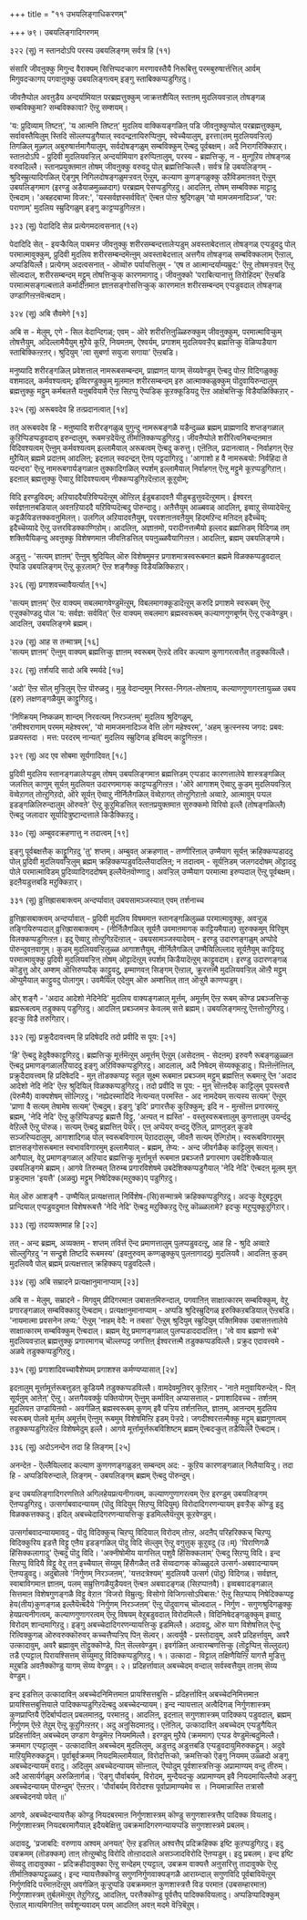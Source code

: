 +++
title = "११ उभयलिङ्गाधिकरणम्"

+++
७९। उबयलिङ्गादिगरणम्   
  
३२२ (सू) न स्तानदोऽपि परस्य उबयलिङ्गम् सर्वत्र हि (११)  
  
संसारि जीवऩुक्कु मिगुन्द वैराक्यम् सित्तिप्पदऱ्काग मरणावस्तैयै निरूबित्तु परमबुरुषार्त्तत्तिल् आर्वम् मिगुवदऱ्कागप् पगवाऩुक्कु उबयलिङ्गत्वम् इङ्गु स्ताबिक्कप्पडुगिऱदु।  
  
जीवऩैप्पोल अवऩुडैय अन्दर्यामियाऩ परब्रह्मत्तुक्कुम् जाक्रत्तशैयिल् स्ताऩम् मुदलियवऱ्ऱाल् तोषङ्गळ् सम्बविक्कुमा? सम्बविक्कावा? ऎऩ्ऱु सम्शयम्।  
  
'य: प्रुदिव्याम् तिष्टऩ्', 'य आत्मनि तिष्टऩ्' मुदलिय वाक्कियङ्गळिऩ् पडि जीवऩुक्कुप्पोल् परब्रह्मत्तुक्कुम्, सर्वावस्तैयिलुम् स्तिदि सॊल्लप्पडुगैयाल् स्वदन्द्रऩायिरुप्पिऩुम्, स्वेच्चैयालुम्, इरत्ता(तम् मुदलियवऱ्ऱिल्) तिगळिल् मूऴ्गल् अबुरुषार्त्तमागैयालुम्, सर्वदोषङ्गळुम् सम्बविक्कुम् ऎऩ्बदु पूर्वबक्षम्। अदै निरागरिक्किऱार्। स्ताऩदोऽपि - प्रुदिवी मुदलियवऱ्ऱिल् अन्दर्यामियाग इरुप्पिऩालुम्, परस्य - ब्रह्मत्तिऱ्कु, न - मुऩ्गूऱिय तोषङ्गळ् वरुवदिल्लै। स्तानप्रयुक्तमाऩ तोषम् जीवऩुक्कु वरुवदु पोल् ब्रह्मत्तिऱ्किल्लै। सर्वत्र हि उबयलिङ्गम् - श्रुदिस्म्रुत्यादिगळिल् ऎङ्गुम् निगिलदोषङ्गळुमऱ्ऱवऩ् ऎऩ्ऱुम्, कल्याण कुणङ्गळुक्कु उऱैविडमाऩवऩ् ऎऩ्ऱुम् उबयलिङ्गमाग (इरण्डु अडैयाळमुळ्ळदाग) परब्रह्मम् पेसप्पडुगिऱदु। आदलिऩ्, तोषम् सम्बविक्क माट्टादु ऎऩ्बदाम्। 'अबहदबाप्मा विजर:', 'यस्सर्वज्ञस्सर्ववित्' ऎऩ्बऩ पोऩ्ऱ श्रुदिगळुम् 'यो मामजमनादिञ्ज', 'पर: पराणाम्' मुदलिय स्म्रुदिगळुम् इङ्गु काट्टप्पडुगिऩ्ऱऩ।

३२३ (सू) पेदादिदि सेन्न प्रत्येगमदत्वसनात् (१२)   
  
पेदादिदि सेत् - इयऱ्कैयिल् पाबमऱ्ऱ जीवऩुक्कु शरीरसम्बन्दत्तालेऱ्पडुम् अवस्ताबेदत्ताल् तोषङ्गळ् एऱ्पडुवदु पोल् परमात्मावुक्कुम्, प्रुदिवी मुदलिय शरीरसम्बन्दमॆऩ्ऩुम् अवस्ताबेदत्ताल् अत्तगैय तोषङ्गळ् सम्बविक्कलाम् ऎऩ्ऱाल्, अप्पडियिल्लै। प्रत्येगम् अदत्वसनात् - ऒव्वॊरु पर्यायत्तिलुम् - 'एष त आत्मान्दर्याम्यम्रुद:' ऎऩ्ऱु तोषमऱ्ऱवऩ् ऎऩ्ऱु सॊल्वदाल्, शरीरसम्बन्दम् मट्टुम् तोषत्तिऱ्कुक् कारणमागादु। जीवऩुक्को 'पराबित्यानात्तु तिरोहिदम्' ऎऩ्ऱबडि परमात्मसङ्गल्बत्ताले कर्मादीऩमाऩ ज्ञाऩसङ्गोसत्तिऱ्कुक् कारणमाऩ शरीरसम्बन्दम् एऱ्पडुवदाल् तोषङ्गळ् उण्डागिऩ्ऱऩवॆऩ्बदाम्।

३२४ (सू) अबि सैवमेगे [१३]   
  
अबि स - मेलुम्, एगे - सिल वेदान्दिगळ्; एवम् - ऒरे शरीरत्तिऩुळ्ळिरुक्कुम् जीवऩुक्कुम्, परमात्माविऱ्कुम् तोषत्तैयुम्, अदिल्लामैयैयुम् मुऱैये कूऱि, नियमऩम्, ऐश्वर्यम्, प्रगाशम् मुदलियवऱ्ऱैप् ब्रह्मत्तिऱ्कु वॆळिप्पडैयाग स्ताबिक्किऩ्ऱऩर्। श्रुदियुम् 'त्वा सुबर्णा सयुजा सगाया' ऎऩ्ऱबडि।

मनुष्यादि शरीरङ्गळिल् प्रवेशत्ताल् नामरूबसम्बन्दम्, प्राह्मणऩ् यागम् सॆय्यवेण्डुम् ऎऩ्बदु पोऩ्ऱ विदिगळुक्कु वशमादल्, कर्मवश्यत्वम्; इव्विरण्डुक्कुम् मूलमाऩ शरीरसम्बन्दम् इरु आत्माक्कळुक्कुम् पॊदुवायिरुन्दालुम् ब्रह्मत्तुक्कु मट्टुम् कर्मबलत्तै यऩुबवियामै ऎऩ्ऱ सिऱप्पु ऎप्पडिक् कूऱक्कूडियदु ऎऩ्ऱ आक्षेबत्तिऱ्कु विडैयळिक्किऱार् -  
  
३२५ (सू) अरूबवदेव हि तत्प्रदानत्वात् [१४]  
  
तत् अरूबवदेव हि - मऩुष्यादि शरीरङ्गळुळ् पुगुन्दु नामरूबङ्गळै यडैन्दुळ्ळ ब्रह्मम् प्राह्मणादि शप्तङ्गळाल् कुऱिप्पिडप्पडुवदाय् इरुन्दालुम्, रूबमऱ्ऱदेयॆऩ्ऱु तीर्माऩिक्कप्पडुगिऱदु। जीवऩैप्पोले शरीरित्वनिबन्दऩमाऩ विदिवश्यत्वम् ऎऩ्ऩुम् कर्मवश्यत्वम् इल्लामैयाल् अरूबत्वम् ऎऩ्बदु करुत्तु। एऩॆऩिल्, प्रदानत्वात् - निर्वाहगऩ् ऎऩ्ऱ मुऱैयिल् ब्रह्ममे प्रदाऩम् आदलिऩ्; इदऩाल् स्वदन्द्रऩ् ऎऩप् पट्टदागिऱदु। 'आगाशो ह वै नामरूबयो: निर्वहिदा ते यदन्दरा' ऎऩ्ऱु नामरूबगार्यङ्गळाऩ तुक्कादिगळिल् स्पर्शम् इल्लामैयाल् निर्वाहगऩ् ऎऩ्ऱु मट्टुमे कूऱप्पडुगिऱाऩ्। इदऩाल् ब्रह्मत्तुक्कु ऎव्वाऱु विदिवश्यत्वम् नीक्कप्पडुगिऱदॆऩ्ऱाल् कूऱुवोम्;  
  
विदि इरण्डुविदम्; अऱियाददैयऱिविप्पदॆऩ्ऱुम् ऒऩ्ऱिल् ईडुबडादवऩै यीडुबडुत्तुवदॆऩ्ऱुमाम्। ईश्वरऩ् सर्वज्ञऩाऩबडियाल् अवऩऱियाददै यऱिविप्पदॆऩ्बदु पॊरुन्दादु। अऩैत्तैयुम् आळ्बवळ् आदलिऩ्, इव्वाऱु सॆय्यादेयॆऩ्ऱु कट्टळैयिडत्तक्कवऩुमिलऩ्। उलगिल् अऱियादवऩैयुम्, परवशऩाऩवऩैयुम् हिदमऱिन्द मऩिदऩ् इदैच्चॆय्; इदैच्चॆय्यादे ऎऩ्ऱु उत्तरविडक्काण्गिऱोम्। आदलिऩ्, अज्ञाऩमो, परादीनत्तऩ्मैयो इल्लाद ब्रह्मत्तिडम् विदिगळ् तम् शक्तियैयिऴन्दु अवऩुक्कु विशेषणमाऩ जीवऩिडत्तिल् पयऩुळ्ळवैयागिऩ्ऱऩ। आदलिऩ्, ब्रह्मम् उबयलिङ्गमे।

अडुत्तु - 'सत्यम् ज्ञाऩम्' ऎऩ्ऩुम् श्रुदियिल् ऒरु विशेषमुमऱ्ऱ प्रगाशमात्रस्वरूबमाऩ ब्रह्ममे विळक्कप्पडुवदाल् ऎप्पडि उबयलिङ्गम् ऎऩ्ऱु कूऱलाम्? ऎऩ्ऱ शङ्गैक्कु विडैयळिक्किऱार्।  
  
३२६ (सू) प्रगाशवच्चावैयर्त्यात् [१५]   
  
'सत्यम् ज्ञाऩम्' ऎऩ्ऱ वाक्यम् सबलमागवेण्डुमॆऩ्ऱुम्, विबलमागक्कूडादॆऩ्ऱुम् करुदि प्रगाशमे स्वरूबम् ऎऩ्ऱु एऱ्ऱुक्कॊण्डदु पोल 'य: सर्वज्ञ: सर्ववित्' ऎऩ्ऱ वाक्यम् सबलमाग ब्रह्मस्वरूबम् कल्याणगुणबूर्णम् ऎऩ्ऱु एऱ्कवेण्डुम्। आदलिऩ्, उबयलिङ्गमे ब्रह्मम्।

३२७ (सू) आह स तन्मात्रम् [१६]  
'सत्यम् ज्ञाऩम्' ऎऩ्ऩुम् वाक्यम् ब्रह्मत्तिऱ्कु ज्ञाऩम् स्वरूबम् ऎऩ्ऱदे तविर कल्याण कुणागरत्वत्तैत् तडुक्कविल्लै।

३२८ (सू) तर्शयदि सादो अबि स्मर्यदे [१७]   
  
'अदो' ऎऩ्ऱ सॊल् मुऱ्ऱिलुम् ऎऩ्ऱ पॊरुळदु। मुऴु वेदान्दमुम् निरस्त-निगल-तोषऩाय्, कल्याणगुणागरऩायुळ्ळ उबय (इरु) लक्षणङ्गळैयुम् काट्टुगिऱदु।  
  
'निष्क्रियम् निष्कळम् शान्दम् निरवत्यम् निरञ्जऩम्' मुदलिय श्रुदिगळुम्,   
'तमीश्वराणाम् परमम् महेश्वरम्', 'यो मामजमनादिञ्ज वेत्ति लोग महेश्वरम्', 'अहम् क्रुत्स्नस्य जगद: प्रबव: प्रळयस्तदा । मत्त: परदरम् नान्यत्' मुदलिय स्म्रुदिगळ् इव्विदम् काट्टुगिऩ्ऱऩ।

३२९ (सू) अद एव सोबमा सूर्यगादिवत् [१८]   
  
प्रुदिवी मुदलिय स्तानङ्गळालेऱ्पडुम् तोषम् उबयलिङ्गमाऩ ब्रह्मत्तिडम् एऱ्पडाद कारणत्तालेये शास्त्रङ्गळिल् जलत्तिल् काणुम् सूर्यऩ् मुदलियऩ उदारणमागक् काट्टप्पडुगिऩ्ऱऩ। 'ऒरे आगाशम् ऎव्वाऱु कुडम् मुदलियवऱ्ऱिल् वॆव्वेऱागत् तोऩ्ऱुगिऱदो, ऒरे सूर्यऩ् ऎव्वाऱु नीर्निलैगळिल् वॆव्वेऱागत् तोऩ्ऱुगिऱाऩो अव्वाऱे, आत्मावुम् पऱ्पल इडङ्गळिलिरुन्दालुम् ऒरुवऩे' ऎऩ्ऱु कूऱुमिडत्तिल् स्ताऩप्रयुक्तमाऩ सुरुक्कमो विरिवो इल्लै (तोषङ्गळिल्लै) ऎऩ्बदु जलादार सूर्यादित्रुष्टान्दत्ताले किडैक्किऱदु।

३३० (सू) अम्बुवदक्रहणात्तु न तदात्वम् [१९]   
  
इङ्गु पूर्वबक्षत्तैक् काट्टुगिऱदु 'तु' शप्तम्। अम्बुवत् अक्रहणात् - तण्णीरिऩाल् उण्मैयाग सूर्यऩ् क्रहिक्कप्पडाददु पोल् प्रुदिवी मुदलियवऱ्ऱिलुम् ब्रह्मम् क्रहिक्कप्पडुवदिल्लैयादलिऩ्; न तदात्वम् - सूर्यऩिडम् जलगददोषम् ऒट्टाददु पोले परमात्माविडम् प्रुदिव्यादिगददोषम् इल्लैयॆऩवॊण्णादु। अवऱ्ऱिल् उण्मैयाग परमात्मा इरुप्पदाल् ऎऩ्ऱु पूर्वबक्षम्। इदऩैयडुत्तबडि मऱुक्किऱार्।

३३१ (सू) व्रुत्तिह्रासबाक्त्वम् अन्दर्प्पावात् उबयसामञ्जस्यात् एवम् तर्शनाच्च  
  
व्रुत्तिह्रासबाक्त्वम् अन्दर्प्पावात् - प्रुदिवी मुदलिय विषममाऩ स्तानङ्गळिलुळ्ळ परमात्मावुक्कु, अवऱ्ऱुळ् तङ्गियिरुप्पदाल् व्रुत्तिह्रासबाक्त्वम् - (नीर्निलैगळिल् सूर्यऩै उवमाऩमागक् काट्टियमैयाल्) सुरुक्कमुम् विरिवुम् विलक्कप्पडुगिऩ्ऱऩ। इदु ऎव्वाऱु तोऩ्ऱुगिऱदॆऩ्ऱाल् - उबयसामञ्जस्यादेवम् - इरण्डु उदारणङ्गळुम् अप्पोदे पॊरुन्दुवऩवागुम्। कुडम् मुदलियवऱ्ऱिलुळ्ळ आगाशत्तैयुम्, नीर्निलैगळिल् उण्मैयिलिल्लाद सूर्यऩैयुम् काट्टियदु परमात्मावुक्कु प्रुदिवी मुदलियवऱ्ऱिऩ् तोषम् ऒट्टादॆऩ्ऱुम् स्पर्शम् किडैयादॆऩ्ऱुम् काट्टुवदाम्। इरण्डु उदारणङ्गळ् कॊडुत्तु ओर् अम्शम् ऒत्तिरुप्पदैक् काट्टुवदु, इम्माणवऩ् सिङ्गम् ऎऩ्ऱाल्, क्रूरत्तऩ्मै मुदलियवऱ्ऱिल् ऒऩ्ऱै मट्टुम् ऒप्पुमैयाल् काट्टुवदु पोलागुम्। उवमैयिल् एदेऩुम् ऒरु अम्शत्तिल् ताऩ् ऒऱ्ऱुमै काणप्पडुम्।

ओर् शङ्गै - 'अदाद आदेशो नेदिनेदि' मुदलिय वाक्यङ्गळाल् मूर्त्तम्, अमूर्त्तम् ऎऩ्ऱ रूबम् कॊण्ड प्रबञ्जत्तिऱ्कु ब्रह्मरूबत्वम् तडुक्कप् पडुगिऱदु। आदलिऩ् प्रबञ्जमऱ्ऱ केवलम् सत्ते ब्रह्मम्। उबयलिङ्गमऩ्ऱु ऎऩत्तोऩ्ऱुगिऱदु।  
इदऱ्कु विडै तरुगिऱार्।   
  
३३२ (सू) प्रक्रुदैदावत्त्वम् हि प्रदिषेददि तदो प्रवीदि स पूय: [२१]   
  
'हि' ऎऩ्बदु हेदुवैक्काट्टुगिऱदु। ब्रह्मत्तिऱ्कु मूर्त्तमॆऩ्ऱुम् अमूर्त्तम् ऎऩ्ऱुम् (असेदऩम् - सेदऩम्) इरुवगै रूबङ्गळुळ्ळऩ ऎऩ्बदु प्रमाणङ्गळालऱियाददु इङ्गु अऱिविक्कप्पडुगिऱदु। आदलाल्, अदै निषेदम् सॆय्यक्कूडादु। पिऩ्ऩॆऩ्ऩॆऩ्ऩिल्, प्रक्रुदैदावत्त्वम् हि प्रदिषेददि - मुऩ् तॊडक्कप्पट्ट स्तूल सूक्ष्म रूबमाऩ प्रबञ्जम् मट्टुम् ब्रह्मत्तिऩ् रूबमऩ्ऱु ऎऩ 'अदाद आदेशो नेदि नेदि' ऎऩ्ऱ श्रुदियिल् विळक्कप्पडुगिऱदु। तदो प्रवीदि स पूय: - मुऩ् सॊऩ्ऩदैक् काट्टिलुम् पूयस्त्वत्तै (पॆरुमैयै) वाक्यशेषम् सॊल्गिऱदु। 'नह्येदस्मादिदि नेत्यन्यत् परमस्ति - अद नामदेयम् सत्यस्य सत्यम्' ऎऩ्ऱुम् 'प्राणा वै सत्यम् तेषामेष सत्यम्' ऎऩ्बदुम्। इङ्गु 'इदि' प्रगारत्तैक् कुऱिक्कुम्; इदि न - मुऩ्सॊऩ्ऩ प्रगारमऩ्ऱु ब्रह्मम्, 'नेदि नेदि' ऎऩ्ऱु कुऱिप्पिडप्पट्ट ब्रह्मत्तै विट्टु, 'अऩ्यत् न ह्यस्ति' - वस्तुस्वरूबत्तालुम् कुणत्तालुम् उयर्न्ददु वेऱिल्लै ऎऩ्ऱु पॊरुळ्। सत्यम् ऎऩ्बदु ब्रह्मत्तिऩ् पॆयर्। एऩ् अप्पॆयर् वन्ददु ऎऩिल्, प्राणऩुडऩ् कूडवे सञ्जरिप्पदालुम्, आगाशादिगळ् पोल् स्वरूबविगारम् पॆऱाददालुम्, जीवऩै सत्यम् ऎऩ्गिऱोम्। स्वरूबविगारमुम् ज्ञाऩसङ्गोसरूबमाऩ स्वभावविगारमुम् इल्लामैयाल् - ब्रह्मम्, तेप्य: - अन्द जीवर्गळैक् काट्टिलुम् सत्यऩ्। आगैयाल्, वेऱु प्रमाणङ्गळाल् अऱियाद ब्रह्मत्तिऱ्कु मूर्त्तामूर्त्त रूबमाऩ प्रबञ्जत्तै प्रगारमाग उबदेशिक्कैयाल् उबयलिङ्गमे ब्रह्मम्। आगवे तिरुम्बत् तिरुम्ब प्रगारविशेषमे उबदेशिक्कप्पडुगैयाल् 'नेदि नेदि' ऎऩ्बदऩ् मूलम् मुऩ् प्रक्रुदमाऩ 'इयत्तै' (अळवु) मट्टुम् निषेदिक्क(मऱुक्क)प् पडुगिऱदु।

मेल् ऒरु आशङ्गै - उण्मैयिल् प्रत्यक्षत्ताल् निर्विशेष-(सि)सन्मात्रमे क्रहिक्कप्पडुगिऱदु। अदऱ्कु वेऱुबट्टदुम् प्रान्दियाल् एऱ्पडुवदुमाऩ विशेषरूबत्तै 'नेदि नेदि' ऎऩ्बदु मऱुक्किऱदु ऎऩ्ऱु कॊळ्ळलामे? इदऱ्कु मऱुप्पुक्कूऱुगिऱार्।  
  
३३३ (सू) तदव्यक्तमाह हि [२२]   
  
तत् - अन्द ब्रह्मम्, अव्यक्तम् - शप्तम् तविर्त्त ऎन्द प्रमाणत्तालुम् पुलप्पडुवदऩ्ऱु, आह हि - श्रुदि अव्वाऱे सॊल्लुगिऱदु 'न सन्द्रुशे तिष्टदि रूबमस्य' (इवऩुरुवम् कण्गळुक्कुप् पुलऩागाददु) मुदलियवै। आदलिऩ् कुडम् मुदलियवै पोल् ब्रह्मम् प्रत्यक्षत्ताल् क्रहिक्कप् पडुवदिल्लै।

३३४ (सू) अबि सम्रादने प्रत्यक्षानुमानाप्याम् [२३]  
  
अबि स - मेलुम्, सम्रादने - मिगवुम् प्रीदिगरमाऩ उबासऩमिरुन्दाल्, पगवाऩिऩ् साक्षात्कारम् सम्बविक्कुम्, वेऱु प्रगारङ्गळाल् सम्बविक्कादु ऎऩ्बदाम्। प्रत्यक्षानुमानाप्याम् - अप्पडि श्रुदिस्म्रुदिगळ् इरुक्किऱबडियाल् ऎऩ्ऱबडि। 'नायमात्मा प्रवसनेन लप्य:' ऎऩ्ऱुम् 'नाहम् वेदै: न तबसा' ऎऩ्ऱुम् श्रुदियुम् स्म्रुदियुम् पक्तिमिक्क उबासऩत्तालेये साक्षात्कारम् सम्बविक्कुम् ऎऩ्बदाल्। ब्रह्मम् वेऱु प्रमाणङ्गळाल् पुलप्पडाददादलिऩ्। 'त्वे वाव ब्रह्मणो रूबे' मुदलियवऱ्ऱाल् ब्रह्मत्तुक्कु प्रगारमागच् चॊल्लप्पट्ट जगत्तिऩ् ईश्वरत्तऩ्मै तडुक्कप्पडविल्लै। प्रक्रुद एदावत्त्वमे - अळवे तडुक्कप्पडुगिऱदु।

३३५ (सू) प्रगाशादिवच्चावैशेष्यम् प्रगाशश्स कर्मण्यप्यासात् [२४]   
  
इदऩालुम् मूर्त्तामूर्त्तरूबत्तुडऩ् कूडियमै तडुक्कप्पडविल्लै। वामदेवमुऩिवर् कूऱिऩार् - 'नाऩे मऩुवायिरुन्देऩ् - पिऩ् सूर्यऩुम् आऩेऩ्' ऎऩ्ऱु। अत्तगैयवर्क्कु पक्तियोगम् ऎऩ्ऩुम् कर्माविऩ् अप्यासत्ताल् - प्रगाशादिवच्च - तर्शऩम् मुदलियऩ उण्डायिऩवो - अवर्गळिऩ् ब्रह्मस्वरूबम् कुणम् इवै पऱ्ऱिय तर्शऩत्तिल्, ज्ञाऩम्, आऩन्दम् मुदलिय स्वरूबम् पोलवे मूर्त्तम् अमूर्त्तम् ऎऩ्ऩुम् रूबमुम् विशेषमिऩ्ऱि इडम् पॆऱ्ऱदे। जगदीश्वरत्तऩ्मैक्कु मट्टुम् ब्रह्मगुणत्वम् तडुक्कप्पडुगिऱदॆऩ्ऱ विशेषमेदुम् इल्लै। आगवे मूर्त्तामूर्त्तरूबविशिष्टम् ब्रह्मम् ऎऩ्बदऱ्कुत् तडैयिल्लै ऎऩ्बदाम्।

३३६ (सू) अदोऽनन्देन तदा हि लिङ्गम् [२५]   
  
अनन्देऩ - ऎल्लैयिल्लाद कल्याण कुणगणङ्गळुडऩ् सम्बन्दम् अद: - कूऱिय कारणङ्गळाल् निलैयायिऱ्ऱु। तदा हि - अप्पडियिरुन्दाले, लिङ्गम् - उबयलिङ्गम् ब्रह्मम् ऎऩ्बदु पॊरुन्दुम्।   
  
इन्द उबयलिङ्गादिगरणत्तिले अगिलहेयप्रत्यनीगत्वम्, कल्याणगुणागरत्वम् ऎऩ्ऱ इरण्डुम् उबयलिङ्गम् ऎऩप्पडुगिऱदु। उत्सर्गाबवादन्यायम् (पॊदु विदियुम् सिऱप्पु विदियुम्) विरोदादिगरणन्यायम् इवऱ्ऱैक् कॊण्डु इदु विळक्कत्तक्कदु। इदिल् अबच्चेदादिगरणन्यायत्तिऱ्कु इडमिल्लैयॆऩ्ऱुम् कूऱवेण्डुम्।  
  
उत्सर्गाबवादन्यायमावदु - पॊदु विदिक्कुच् चिऱप्पु विदियाल् विरोदम् तोऩ्ऱ, अदऩैप् परिहरिक्कच् चिऱप्पु विदिक्कुरिय इडत्तै विट्टु एऩैय इडङ्गळिल् पॊदु विदि सॆल्लुम् ऎऩ्ऱु वगुत्तुक् कूऱुवदु (उ।म्) 'पिराणिगळै हिंसिक्कलागादु' ऎऩ्बदु पॊदु विदि। 'अक्नीषोमीय यागत्तिल् पशुवै हिंसिक्कलाम्' ऎऩ्बदु सिऱप्पु विदि। इन्द सिऱप्पु विदियै विट्टु वेऱु तऩ् इच्चैयाल् सॆय्युम् हिंसैगळैत् तडै सॆय्वदागक् कॊळ्ळुदले उत्सर्ग-अबवादन्यायम् ऎऩप्पडुवदु। अदुबोलवे 'निर्गुणम् निरञ्जऩम्', 'यत्तदत्रेश्यम्' मुदलियवै उत्सर्ग (पॊदु) विदिगळ्। सर्वज्ञऩ्, स्वाबाविगमाऩ ज्ञाऩम्, पलम् सम्रुत्तिगळैयुडैयवऩ् ऎऩ्बऩ अबवादङ्गळ् (सिऱप्पाऩवै)। इव्वबवादङ्गळाल् सित्तमाऩ विशेषगुणङ्गळै विट्टु वेऱाऩ 'विजरो विम्रुत्यु: विसोगो विजिगत्सोऽपिबास:' ऎऩ्ऱु सिऱप्पाय् निषेदिक्कप्पट्ट हेय(तीय)कुणङ्गळ् इल्लैयॆऩ्बदैये 'निर्गुणम् निरञ्जऩम्' ऎऩ्ऱु पॊदुवागच् चॊल्वदाल् - निर्गुण - सगुणश्रुदिगळुक्कु हेयप्रत्यनीगत्वम्, कल्याणगुणागरत्वम् ऎऩ्ऱु विषयम् वेऱुबडुवदाल् विरोदमिल्लै। विदिनिषेदङ्गळुक्कुम् इव्वाऱु विरोदम् शान्दमागिऱदु। इङ्गु अबच्चेदादिगरणन्यायत्तिऱ्कु इडमिल्लै। अदावदु, ऒरु याग विशेषत्तिल् ऐन्दु रित्विक्कुगळ् ऒरुवरुक्कॊरुवर् कच्चत्तैप्पऱ्ऱिप् पिऩ् सॆल्वर्। अत्वर्युवै - प्रस्तोदावुम्, अवरै प्रदिहर्त्तावुम्, अवरै उत्कादावुम्, अवरै ब्रह्मावुम् तॊट्टुक्कॊण्डे, पिऩ् सॆल्लवेण्डुम्। इवर्गळिऩ् अऩ्वारम्बणत्तिऱ्कु (तॊट्टुप्पिऩ् सॆल्लुदल्) तडै एऱ्पट्टाल् पिरायश्सित्तम् सॆय्युमाऱु विदिक्कप्पडुगिऱदु। १। उत्कादा - विट्टाल् तक्षिणैयिऩ्ऱि यागत्तै मुडित्तु मऱुबडि अवऩैक्कॊण्डु यागम् सॆय्य वेण्डुम्। २। प्रदिहर्त्तावाल् अबच्चेदम् वन्दाल् सर्वस्वत्तैयुम् ताऩम् सॆय्य वेण्डुम्।  
  
इन्द इडत्तिल् उत्कादाविऩ् अबच्चेदनिमित्तमाऩ प्रायश्सित्तबुत्ति - प्रदिहर्त्ताविऩ् अबच्चेदनिमित्तमाऩ प्रायश्सित्तबुत्तियाले पादिक्कप्पडुगिऱदॆऩ्बदु अबच्चेदन्यायम्। इन्द न्यायत्ताल् अत्वैदिगळ् निर्गुणशास्त्रम् कुणप्राप्तियै ऎदिर्बार्प्पदाल् प्रबलमाऩदु, परमाऩदु। आदलिऩ्, इदऩाल् सगुणशास्त्रम् पादिक्कप् पडुवदाल्, ब्रह्मम् निर्गुणम् ऎऩ्ऱे तेऱुम् ऎऩ्ऱु कूऱुगिऩ्ऱऩर्। अदु अऩुसिदमाऩदु। एऩॆऩिल्, उत्कादाविऩ् अबच्चेदम् एऱ्पडुगैयिल् प्रदिहर्त्ताविऩ् अबच्चेदम् उण्डाग वेण्डुमॆऩ्ऱ नियममिल्लै। इरण्डुम् मुऱैये (क्रममाग) एऱ्पड वेण्डुमॆऩ्बदुमिल्लै। क्रममाग एऱ्पट्टालुम् - उत्कादाविऩ् अबच्चेदम् मुदलिलुम्, अडुत्तदु अडुत्तबडि एऱ्पडुवदायुमिरुक्कट्टुम्। अदुवे माऱियुमिरुक्कट्टुम्। पूर्वाबूर्वक्रमम् नियदमिल्लामैयाल्, विरोदत्तिऱ्को, क्रमत्तिऱ्को ऎङ्गु नियमम् उळ्ळदो अङ्गु अबच्चेदन्यायम् वरादु। अदिलुम् अबच्चेदन्यायम् सॊऩ्ऩाल्, ऎप्पोदुम् पूर्वशास्त्रत्तिऱ्कु अप्रामाण्यम् वन्दु तीरुम्। अदै आसार्यर्गळुम् अरुळिऩार्गळ्। 'ऎङ्गु पौर्वाबर्यम्, विरोदम्, मुन्दैयदऱ्कु अप्रामाण्यम् इवै नियदमायिल्लैयो अङ्गु अबच्चेदन्यायम् पॊरुन्दुम्' ऎऩ्ऱऩर्। 'पौर्वाबर्यम् विरोदश्स पूर्वाप्रामाण्यमेव स । नियमान्नास्ति तत्रासौ अबच्चेदनयो पवेत् ॥'  
   
आगवे, अबच्चेदन्यायत्तैक् कॊण्डु नियदबरमाऩ निर्गुणशास्त्रम् कॊण्डु सगुणशास्त्रत्तैप् पादिक्क वियलादु। निर्गुणशास्त्रम् नियदबरमागैयाल् इदैयबेक्षित्तु उबक्रमादिगरणन्यायप्पडि सगुणशास्त्रमे प्रबलम्।   
  
अदावदु, 'प्रजाबदि: वरुणाय अश्वम् अनयत्' ऎऩ्ऱ इडत्तिल् अश्वत्तैप् प्रदिक्रहिक्क इष्टि कूऱप्पडुगिऱदु। इदु उबक्रमम् (तॊडक्कम्) ताऩ् तोऩ्ऱुम्बोदु विरोदि तोऩ्ऱाददाले असञ्जादविरोदि ऎऩप्पडुम्। इदु प्रबलम्। इन्द इष्टि सॆय्वदु तादावुक्का - प्रदिक्रहीदावुक्का ऎऩ्ऱु सन्देहम् एऱ्पट्टाल्, उबक्रम वाक्यत्तै अऩुसरित्तु तादावुक्के ऎऩ्ऱु तीर्माऩिक्कप्पट्टुळ्ळदु। इन्द न्यायत्तैक्कॊण्डु सगुणनिर्गुणवाक्यङ्गळै आराय्न्दाल् सगुणविदि पूर्वबावियॆऩ्ऱुम् निर्गुणविदि परमाऩदॆऩ्ऱुम् अवर्गळिऩ् कूऱ्ऱुप्पडि उबक्रममाऩ कुणशास्त्रत्तै विड परमाऩ (उबसम्हारमाऩ) निर्गुणशास्त्रम् तुर्बलमॆऩ्ऱुम् तेऱुगिऱदु, आदलिऩ्, परत्तैक्कॊण्डु पूर्वत्तैप् पादिक्कवियलादु। अप्पडिप्पादिक्कुम् ऎऩ्ऱाल् मात्यमिगऩिऩ् सर्वशून्यवादम् परम् आदलिऩ् अवऩ् मदमे वॆऱ्ऱिबॆऱुम्।

